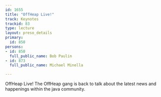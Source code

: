 ```yaml
---
id: 1655
title: "OffHeap Live!"
track: Keynotes
trackid: 83
type: lecture
layout: preso_details
primary:
  id: 850
persons:
- id: 850
  full_public_name: Bob Paulin
- id: 873
  full_public_name: Michael Minella

---
```

OffHeap Live!  The OffHeap gang is back to talk about the latest news and happenings within the java community.
